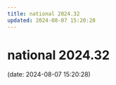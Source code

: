```yaml
---
title: national 2024.32
updated: 2024-08-07 15:20:28
---
```


# national 2024.32

(date: 2024-08-07 15:20:28)

